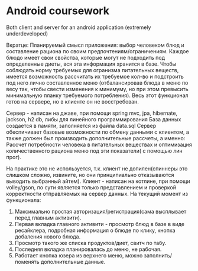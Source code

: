 # Android coursework
 Both client and server for an android application (extremely underdeveloped)
 
 Вкратце:
 Планируемый смысл приложения: выбор человеком блюд и составление рациона по своим предпочтениям/ограничениям.
 Каждое блюдо имеет свои свойства, которые могут не подходить под определенные диеты, вся эта информация хранится в базе.
 Чтобы соблюдать норму требуемых для огранизма питательных веществ, имеется возможность рассчитать их требуемое кол-во и подстроить под него лично составленное меню (отбалансировав блюда в меню по весу так, чтобы свести изменения к минимуму, но при этом превысить минимальную планку требуемого потребления).
 Весь этот функционал готов на сервере, но в клиенте он не восстребован.
 
 Сервер - написан на джаве, при помощи spring mvc, jpa, hibernate, jackson, h2 db, либы для линейного программирования
 База данных создается в памяти, заполняется из файла data.sql
 Сервер  обеспичивает базовые возможности по обмену данными с клиентом, а также должен был производить дополнительные рассчеты, а именно:
 Рассчет потребности человека в питательных веществах и оптимизация количественного рациона меню под эти показатели( с помощью лин прог).
 
 На практике это не используется, т.к. клиент не допилен(спиннеры это слишком сложно, извините, но они принципиально отказываются выводить выбранный айтем).
 Клиент - написан на котлине, при помощи volley/gson, по сути является только представлением и проверкой корректности отправляемых на сервер данных.
 На текущий момент из функционала: 
 1) Максимально простая авторизация/регистрация(сама высплывает перед главным активити).
 2) Первая вкладка главного активити - просмотр блюд в базе в виде ресайклера, подробная информация о блюде по клику, кнопка добаления нового блюда.
 3) Просмотр такого же списка продуктов/диет, свитч по табу.
 4) Последняя вкладка планировалась до меню, не рабочая.
5) Работает кнопка юзера из верхнего меню, можно заполнить/поменять дополнительные данные.
